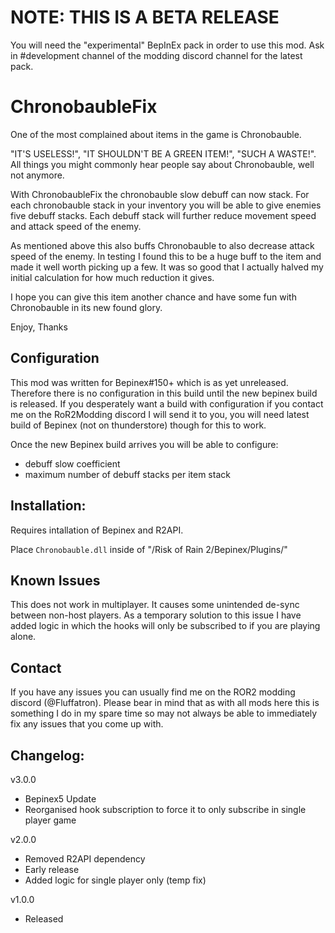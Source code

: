 # NOTE: THIS IS A BETA RELEASE

You will need the "experimental" BepInEx pack in order to use this mod. Ask in #development channel of the modding discord channel for the latest pack.

# ChronobaubleFix

One of the most complained about items in the game is Chronobauble. 

"IT'S USELESS!", "IT SHOULDN'T BE A GREEN ITEM!", "SUCH A WASTE!". All things you might commonly hear people say about Chronobauble, well not anymore.

With ChronobaubleFix the chronobauble slow debuff can now stack. For each chronobauble stack in your inventory you will be able to give enemies five debuff stacks. Each debuff stack will further reduce movement speed and attack speed of the enemy. 

As mentioned above this also buffs Chronobauble to also decrease attack speed of the enemy. In testing I found this to be a huge buff to the item and made it well worth picking up a few. It was so good that I actually halved my initial calculation for how much reduction it gives.

I hope you can give this item another chance and have some fun with Chronobauble in its new found glory.

Enjoy,
Thanks

## Configuration

This mod was written for Bepinex#150+ which is as yet unreleased. Therefore there is no configuration in this build until the new bepinex build is released. If you desperately want a build with configuration if you contact me on the RoR2Modding discord I will send it to you, you will need latest build of Bepinex (not on thunderstore) though for this to work.

Once the new Bepinex build arrives you will be able to configure:
- debuff slow coefficient
- maximum number of debuff stacks per item stack

## Installation:

Requires intallation of Bepinex and R2API. 

Place `Chronobauble.dll` inside of "/Risk of Rain 2/Bepinex/Plugins/"

## Known Issues

This does not work in multiplayer. It causes some unintended de-sync between non-host players. As a temporary solution to this issue I have added logic in which the hooks will only be subscribed to if you are playing alone.

## Contact

If you have any issues you can usually find me on the ROR2 modding discord (@Fluffatron). Please bear in mind that as with all mods here this is something I do in my spare time so may not always be able to immediately fix any issues that you come up with. 

## Changelog:

v3.0.0
- Bepinex5 Update
- Reorganised hook subscription to force it to only subscribe in single player game

v2.0.0
- Removed R2API dependency
- Early release
- Added logic for single player only (temp fix)

v1.0.0
- Released